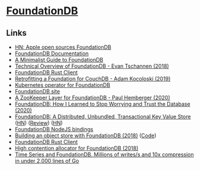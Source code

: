 # [FoundationDB](https://github.com/apple/foundationdb)

## Links

- [HN: Apple open sources FoundationDB](https://news.ycombinator.com/item?id=16877395)
- [FoundationDB Documentation](https://apple.github.io/foundationdb/index.html#)
- [A Minimalist Guide to FoundationDB](https://tech.marksblogg.com/minimalist-guide-tutorial-foundationdb.html)
- [Technical Overview of FoundationDB - Evan Tschannen (2018)](https://www.youtube.com/watch?v=EMwhsGsxfPU)
- [FoundationDB Rust Client](https://github.com/Clikengo/foundationdb-rs)
- [Retrofitting a Foundation for CouchDB - Adam Kocoloski (2019)](https://www.youtube.com/watch?v=SjXyVZZFkBg&list=PLbzoR-pLrL6oWYrC950yAhbLk8FRRB_Bt&index=12&app=desktop)
- [Kubernetes operator for FoundationDB](https://github.com/FoundationDB/fdb-kubernetes-operator)
- [FoundationDB site](https://www.foundationdb.org/)
- [A ZooKeeper Layer for FoundationDB - Paul Hemberger (2020)](https://www.youtube.com/watch?v=3FYpf1QMPgQ)
- [FoundationDB: How I Learned to Stop Worrying and Trust the Database (2020)](https://www.youtube.com/watch?v=OJb8A6h9jQQ)
- [FoundationDB: A Distributed, Unbundled, Transactional Key Value Store](https://www.foundationdb.org/files/fdb-paper.pdf) ([HN](https://news.ycombinator.com/item?id=27424605)) ([Review](https://www.micahlerner.com/2021/06/12/foundationdb-a-distributed-unbundled-transactional-key-value-store.html)) ([HN](https://news.ycombinator.com/item?id=28740497))
- [FoundationDB NodeJS bindings](https://github.com/josephg/node-foundationdb)
- [Building an object store with FoundationDB (2018)](https://fabianlindfors.se/blog/building-an-object-store-with-foundation-db/) ([Code](https://github.com/fabianlindfors/fdb-object-store))
- [FoundationDB Rust Client](https://github.com/foundationdb-rs/foundationdb-rs)
- [High contention allocator for FoundationDB (2018)](https://activesphere.com/blog/2018/08/05/high-contention-allocator)
- [Time Series and FoundationDB. Millions of writes/s and 10x compression in under 2,000 lines of Go](https://github.com/richardartoul/tsdb-layer)
